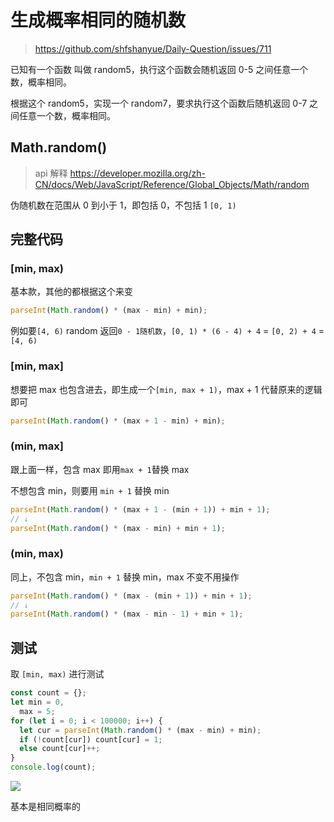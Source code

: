 # 生成概率相同的随机数

> https://github.com/shfshanyue/Daily-Question/issues/711

已知有一个函数 叫做 random5，执行这个函数会随机返回 0-5 之间任意一个数，概率相同。

根据这个 random5，实现一个 random7，要求执行这个函数后随机返回 0-7 之间任意一个数，概率相同。

## Math.random()

> api 解释 https://developer.mozilla.org/zh-CN/docs/Web/JavaScript/Reference/Global_Objects/Math/random

伪随机数在范围从 0 到小于 1，即包括 0，不包括 1 `[0, 1)`

## 完整代码

### [min, max)

基本款，其他的都根据这个来变

```js
parseInt(Math.random() * (max - min) + min);
```

例如要`[4, 6)` random 返回`0 - 1随机数`，`[0, 1) * (6 - 4) + 4` = `[0, 2) + 4` = `[4, 6)`

### [min, max]

想要把 max 也包含进去，即生成一个`[min, max + 1)`，max + 1 代替原来的逻辑即可

```js
parseInt(Math.random() * (max + 1 - min) + min);
```

### (min, max]

跟上面一样，包含 max 即用`max + 1`替换 max

不想包含 min，则要用 `min + 1` 替换 min

```js
parseInt(Math.random() * (max + 1 - (min + 1)) + min + 1);
// ↓
parseInt(Math.random() * (max - min) + min + 1);
```

### (min, max)

同上，不包含 min，`min + 1` 替换 min，max 不变不用操作

```js
parseInt(Math.random() * (max - (min + 1)) + min + 1);
// ↓
parseInt(Math.random() * (max - min - 1) + min + 1);
```

## 测试

取 `[min, max)` 进行测试

```js
const count = {};
let min = 0,
  max = 5;
for (let i = 0; i < 100000; i++) {
  let cur = parseInt(Math.random() * (max - min) + min);
  if (!count[cur]) count[cur] = 1;
  else count[cur]++;
}
console.log(count);
```

![](https://cdn.jsdelivr.net/gh/aaronkwong929/pictures/20210809141908.png)

基本是相同概率的
